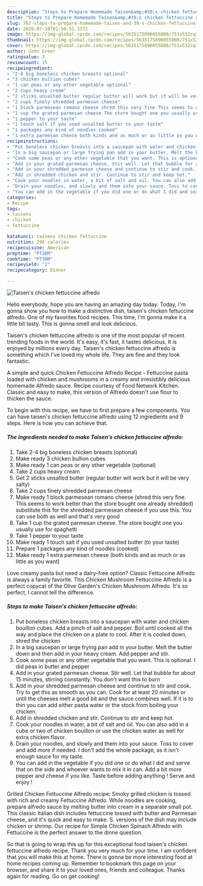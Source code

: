 ```yaml
---
description: "Steps to Prepare Homemade Taisen&amp;#39;s chicken fettuccine alfredo"
title: "Steps to Prepare Homemade Taisen&amp;#39;s chicken fettuccine alfredo"
slug: 767-steps-to-prepare-homemade-taisen-and-39-s-chicken-fettuccine-alfredo
date: 2020-07-10T01:56:51.337Z
image: https://img-global.cpcdn.com/recipes/5635175896055808/751x532cq70/taisens-chicken-fettuccine-alfredo-recipe-main-photo.jpg
thumbnail: https://img-global.cpcdn.com/recipes/5635175896055808/751x532cq70/taisens-chicken-fettuccine-alfredo-recipe-main-photo.jpg
cover: https://img-global.cpcdn.com/recipes/5635175896055808/751x532cq70/taisens-chicken-fettuccine-alfredo-recipe-main-photo.jpg
author: John Greer
ratingvalue: 3
reviewcount: 15
recipeingredient:
- "2-4 big boneless chicken breasts optional"
- "3 chicken bullion cubes"
- "1 can peas or any other vegetable optional"
- "2 cups heavy cream"
- "2 sticks unsalted butter regular butter will work but it will be very salty"
- "2 cups finely shredded parmesan cheese"
- "1 block parmesean romano cheese shred this very fine This seems to work better than the store bought one already shredded substitute this for the shredded parmesean cheese if you use this You can use both as well and thats very good"
- "1 cup the grated parmesan cheese The store bought one you usually use for spaghetti"
- "1 pepper to your taste"
- "1 touch salt if you used unsalted butter to your taste"
- "1 packages any kind of noodles cooked"
- "1 extra parmesan cheese both kinds and as much or as little as you want"
recipeinstructions:
- "Put boneless chicken breasts into a saucepan with water and chicken bouillon cubes. Add a pinch of salt and pepper. Boil until cooked all the way and place the chicken on a plate to cool. After it is cooled down, shred the chicken"
- "In a big saucepan or large frying pan add in your butter. Melt the butter down and then add in your heavy cream. Add pepper and stir."
- "Cook some peas or any other vegetable that you want. This is optional. I did peas in butter and pepper"
- "Add in your grated parmesan cheese. Stir well. Let that bubble for about 15 minutes, stirring constantly. You don&#39;t want this to burn"
- "Add in your shredded parmesan cheese and continue to stir and cook. Try to get this as smooth as you can. Cook for at least 20 minutes or until the cheeses melt a good bit and the sauce combines well. If it is to thin you can add either pasta water or the stock from boiling your chicken."
- "Add in shredded chicken and stir. Continue to stir and keep hot."
- "Cook your noodles in water, a bit of salt and oil. You can also add in a cube or two of chicken bouillon or use the chicken water as well for extra chicken flavor."
- "Drain your noodles, and slowly and them into your sauce. Toss to cover and add more if needed. I don&#39;t add the whole package, as it isn&#39;t enough sauce for my taste."
- "You can add in the vegetable if you did one or do what I did and serve that on the side and whoever wants to mix it in can. Add a bit more pepper and cheese if you like. Taste before adding anything ! Serve and enjoy !"
categories:
- Recipe
tags:
- taisens
- chicken
- fettuccine

katakunci: taisens chicken fettuccine 
nutrition: 296 calories
recipecuisine: American
preptime: "PT20M"
cooktime: "PT30M"
recipeyield: "2"
recipecategory: Dinner

---
```



![Taisen&#39;s chicken fettuccine alfredo](https://img-global.cpcdn.com/recipes/5635175896055808/751x532cq70/taisens-chicken-fettuccine-alfredo-recipe-main-photo.jpg)

Hello everybody, hope you are having an amazing day today. Today, I'm gonna show you how to make a distinctive dish, taisen&#39;s chicken fettuccine alfredo. One of my favorites food recipes. This time, I'm gonna make it a little bit tasty. This is gonna smell and look delicious.

Taisen&#39;s chicken fettuccine alfredo is one of the most popular of recent trending foods in the world. It's easy, it's fast, it tastes delicious. It is enjoyed by millions every day. Taisen&#39;s chicken fettuccine alfredo is something which I've loved my whole life. They are fine and they look fantastic.

A simple and quick Chicken Fettuccine Alfredo Recipe - Fettuccine pasta loaded with chicken and mushrooms in a creamy and irresistibly delicious homemade Alfredo sauce. Recipe courtesy of Food Network Kitchen. Classic and easy to make, this version of Alfredo doesn&#39;t use flour to thicken the sauce.


To begin with this recipe, we have to first prepare a few components. You can have taisen&#39;s chicken fettuccine alfredo using 12 ingredients and 9 steps. Here is how you can achieve that.

<!--inarticleads1-->

##### The ingredients needed to make Taisen&#39;s chicken fettuccine alfredo:

1. Take 2-4 big boneless chicken breasts (optional)
1. Make ready 3 chicken bullion cubes
1. Make ready 1 can peas or any other vegetable (optional)
1. Take 2 cups heavy cream
1. Get 2 sticks unsalted butter (regular butter will work but it will be very salty)
1. Take 2 cups finely shredded parmesan cheese
1. Make ready 1 block parmesean romano cheese (shred this very fine. This seems to work better than the store bought one already shredded) substitute this for the shredded parmesean cheese if you use this. You can use both as well and that&#39;s very good
1. Take 1 cup the grated parmesan cheese. The store bought one you usually use for spaghetti
1. Take 1 pepper to your taste
1. Make ready 1 touch salt if you used unsalted butter (to your taste)
1. Prepare 1 packages any kind of noodles (cooked)
1. Make ready 1 extra parmesan cheese (both kinds and as much or as little as you want)


Love creamy pasta but need a dairy-free option? Classic Fettuccine Alfredo is always a family favorite. This Chicken Mushroom Fettuccine Alfredo is a perfect copycat of the Olive Garden&#39;s Chicken Mushroom Alfredo. It&#39;s so perfect, I cannot tell the difference. 

<!--inarticleads2-->

##### Steps to make Taisen&#39;s chicken fettuccine alfredo:

1. Put boneless chicken breasts into a saucepan with water and chicken bouillon cubes. Add a pinch of salt and pepper. Boil until cooked all the way and place the chicken on a plate to cool. After it is cooled down, shred the chicken
1. In a big saucepan or large frying pan add in your butter. Melt the butter down and then add in your heavy cream. Add pepper and stir.
1. Cook some peas or any other vegetable that you want. This is optional. I did peas in butter and pepper
1. Add in your grated parmesan cheese. Stir well. Let that bubble for about 15 minutes, stirring constantly. You don&#39;t want this to burn
1. Add in your shredded parmesan cheese and continue to stir and cook. Try to get this as smooth as you can. Cook for at least 20 minutes or until the cheeses melt a good bit and the sauce combines well. If it is to thin you can add either pasta water or the stock from boiling your chicken.
1. Add in shredded chicken and stir. Continue to stir and keep hot.
1. Cook your noodles in water, a bit of salt and oil. You can also add in a cube or two of chicken bouillon or use the chicken water as well for extra chicken flavor.
1. Drain your noodles, and slowly and them into your sauce. Toss to cover and add more if needed. I don&#39;t add the whole package, as it isn&#39;t enough sauce for my taste.
1. You can add in the vegetable if you did one or do what I did and serve that on the side and whoever wants to mix it in can. Add a bit more pepper and cheese if you like. Taste before adding anything ! Serve and enjoy !


Grilled Chicken Fettuccine Alfredo recipe: Smoky grilled chicken is tossed with rich and creamy Fettuccine Alfredo. While noodles are cooking, prepare alfredo sauce by melting butter into cream in a separate small pot. This classic Italian dish includes fettuccine tossed with butter and Parmesan cheese, and it&#39;s quick and easy to make. S. versions of the dish may include chicken or shrimp. Our recipe for Simple Chicken Spinach Alfredo with Fettuccine is the perfect answer to the dinne question. 

So that is going to wrap this up for this exceptional food taisen&#39;s chicken fettuccine alfredo recipe. Thank you very much for your time. I am confident that you will make this at home. There is gonna be more interesting food at home recipes coming up. Remember to bookmark this page on your browser, and share it to your loved ones, friends and colleague. Thanks again for reading. Go on get cooking!

